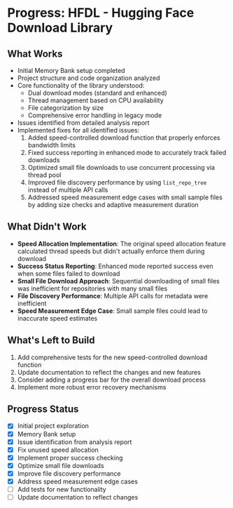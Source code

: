 # Progress: HFDL - Hugging Face Download Library

## What Works
- Initial Memory Bank setup completed
- Project structure and code organization analyzed
- Core functionality of the library understood:
  - Dual download modes (standard and enhanced)
  - Thread management based on CPU availability
  - File categorization by size
  - Comprehensive error handling in legacy mode
- Issues identified from detailed analysis report
- Implemented fixes for all identified issues:
  1. Added speed-controlled download function that properly enforces bandwidth limits
  2. Fixed success reporting in enhanced mode to accurately track failed downloads
  3. Optimized small file downloads to use concurrent processing via thread pool
  4. Improved file discovery performance by using `list_repo_tree` instead of multiple API calls
  5. Addressed speed measurement edge cases with small sample files by adding size checks and adaptive measurement duration

## What Didn't Work
- **Speed Allocation Implementation**: The original speed allocation feature calculated thread speeds but didn't actually enforce them during download
- **Success Status Reporting**: Enhanced mode reported success even when some files failed to download
- **Small File Download Approach**: Sequential downloading of small files was inefficient for repositories with many small files
- **File Discovery Performance**: Multiple API calls for metadata were inefficient
- **Speed Measurement Edge Case**: Small sample files could lead to inaccurate speed estimates

## What's Left to Build
1. Add comprehensive tests for the new speed-controlled download function
2. Update documentation to reflect the changes and new features
3. Consider adding a progress bar for the overall download process
4. Implement more robust error recovery mechanisms

## Progress Status
- [x] Initial project exploration
- [x] Memory Bank setup
- [x] Issue identification from analysis report
- [x] Fix unused speed allocation
- [x] Implement proper success checking
- [x] Optimize small file downloads
- [x] Improve file discovery performance
- [x] Address speed measurement edge cases
- [ ] Add tests for new functionality
- [ ] Update documentation to reflect changes